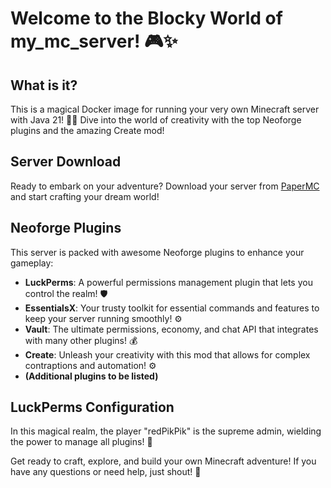 # Welcome to the Blocky World of my_mc_server! 🎮✨

## What is it?

This is a magical Docker image for running your very own Minecraft server with Java 21! 🏰✨ Dive into the world of creativity with the top Neoforge plugins and the amazing Create mod!

## Server Download

Ready to embark on your adventure? Download your server from [PaperMC](https://papermc.io/) and start crafting your dream world!

## Neoforge Plugins

This server is packed with awesome Neoforge plugins to enhance your gameplay:
- **LuckPerms**: A powerful permissions management plugin that lets you control the realm! 🛡️
- **EssentialsX**: Your trusty toolkit for essential commands and features to keep your server running smoothly! ⚙️
- **Vault**: The ultimate permissions, economy, and chat API that integrates with many other plugins! 💰
- **Create**: Unleash your creativity with this mod that allows for complex contraptions and automation! ⚙️
- **(Additional plugins to be listed)**

## LuckPerms Configuration

In this magical realm, the player "redPikPik" is the supreme admin, wielding the power to manage all plugins! 🌟

Get ready to craft, explore, and build your own Minecraft adventure! If you have any questions or need help, just shout! 📣
